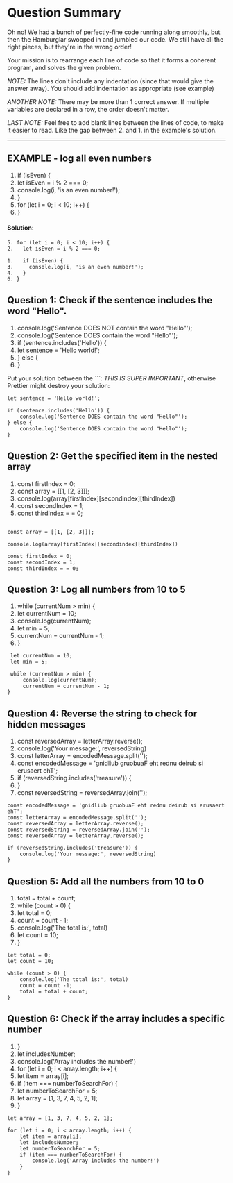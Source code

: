 # Question Summary

Oh no! We had a bunch of perfectly-fine code running along smoothly, but then
the Hamburglar swooped in and jumbled our code. We still have all the right
pieces, but they're in the wrong order!

Your mission is to rearrange each line of code so that it forms a coherent
program, and solves the given problem.

_NOTE:_ The lines don't include any indentation (since that would give the
answer away). You should add indentation as appropriate (see example)

_ANOTHER NOTE:_ There may be more than 1 correct answer. If multiple variables
are declared in a row, the order doesn't matter.

_LAST NOTE:_ Feel free to add blank lines between the lines of code, to make it
easier to read. Like the gap between 2. and 1. in the example's solution.

---

## EXAMPLE - log all even numbers

1. if (isEven) {
2. let isEven = i % 2 === 0;
3. console.log(i, 'is an even number!');
4. }
5. for (let i = 0; i < 10; i++) {
6. }

#### Solution:

```
5. for (let i = 0; i < 10; i++) {
2.   let isEven = i % 2 === 0;

1.   if (isEven) {
3.     console.log(i, 'is an even number!');
4.   }
6. }
```

## Question 1: Check if the sentence includes the word "Hello".

1. console.log('Sentence DOES NOT contain the word "Hello"');
2. console.log('Sentence DOES contain the word "Hello"');
3. if (sentence.includes('Hello')) {
4. let sentence = 'Hello world!';
5. } else {
6. }

Put your solution between the ```:
_THIS IS SUPER IMPORTANT_, otherwise Prettier might destroy your solution:

```
let sentence = 'Hello world!';

if (sentence.includes('Hello')) {
    console.log('Sentence DOES contain the word "Hello"');
} else {
    console.log('Sentence DOES contain the word "Hello"');  
}
```

## Question 2: Get the specified item in the nested array

1. const firstIndex = 0;
2. const array = [[1, [2, 3]]];
3. console.log(array[firstIndex][secondindex][thirdIndex])
4. const secondIndex = 1;
5. const thirdIndex = = 0;

```

const array = [[1, [2, 3]]];

console.log(array[firstIndex][secondindex][thirdIndex])

const firstIndex = 0;
const secondIndex = 1;
const thirdIndex = = 0;

```

## Question 3: Log all numbers from 10 to 5

1. while (currentNum > min) {
2. let currentNum = 10;
3. console.log(currentNum);
4. let min = 5;
5. currentNum = currentNum - 1;
6. }

```
 let currentNum = 10;
 let min = 5;

 while (currentNum > min) {
     console.log(currentNum);
     currentNum = currentNum - 1;
}

```

## Question 4: Reverse the string to check for hidden messages

1. const reversedArray = letterArray.reverse();
2. console.log('Your message:', reversedString)
3. const letterArray = encodedMessage.split('');
4. const encodedMessage = 'gnidliub gruobuaF eht rednu deirub si erusaert ehT';
5. if (reversedString.includes('treasure')) {
6. }
7. const reversedString = reversedArray.join('');

```
const encodedMessage = 'gnidliub gruobuaF eht rednu deirub si erusaert ehT';
const letterArray = encodedMessage.split('');
const reversedArray = letterArray.reverse();
const reversedString = reversedArray.join('');
const reversedArray = letterArray.reverse();

if (reversedString.includes('treasure')) {
    console.log('Your message:', reversedString)    
}

```

## Question 5: Add all the numbers from 10 to 0

1. total = total + count;
2. while (count > 0) {
3. let total = 0;
4. count = count - 1;
5. console.log('The total is:', total)
6. let count = 10;
7. }

```
let total = 0;
let count = 10;

while (count > 0) {
    console.log('The total is:', total)
    count = count -1;
    total = total + count;
}

```

## Question 6: Check if the array includes a specific number

1. }
2. let includesNumber;
3. console.log('Array includes the number!')
4. for (let i = 0; i < array.length; i++) {
5. let item = array[i];
6. if (item === numberToSearchFor) {
7. let numberToSearchFor = 5;
8. let array = [1, 3, 7, 4, 5, 2, 1];
9. }

```
let array = [1, 3, 7, 4, 5, 2, 1];

for (let i = 0; i < array.length; i++) {
    let item = array[i];
    let includesNumber;
    let numberToSearchFor = 5;
    if (item === numberToSearchFor) {   
        console.log('Array includes the number!')
    }
}
```
